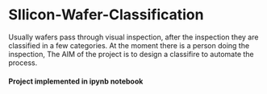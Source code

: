 # SIlicon-Wafer-Classification

Usually wafers pass through visual inspection, after the inspection they are classified in a few categories.
At the moment there is a person doing the inspection, The AIM of the project is to design a classifire to automate the process.

#### Project implemented in ipynb notebook



